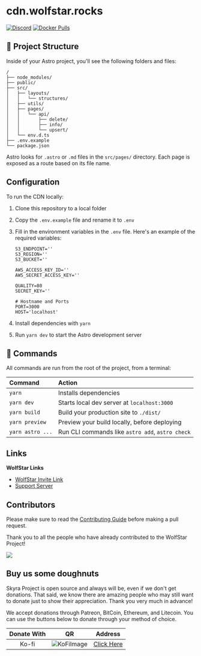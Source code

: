 # cdn.wolfstar.rocks

[![Discord](https://discord.com/api/guilds/830481105261821952/embed.png)](https://join.wolfstar.rocks)
[![Docker Pulls](https://img.shields.io/docker/pulls/wolfstarbot/wolfstar.rocks?logo=docker&logoColor=white)](https://hub.docker.com/r/wolfstarbot/wolfstar.rocks)

## 🚀 Project Structure

Inside of your Astro project, you'll see the following folders and files:

```text
/
├── node_modules/
├── public/
├── src/
│   ├── layouts/
│   │   └── structures/
│   ├── utils/
│   ├── pages/
│   │   └── api/
│   │       ├── delete/
│   │       ├── info/
│   │       └── upsert/
│   └── env.d.ts
├── .env.example
└── package.json
```

Astro looks for `.astro` or `.md` files in the `src/pages/` directory. Each page is exposed as a route based on its file name.

## Configuration

To run the CDN locally:

1. Clone this repository to a local folder
2. Copy the `.env.example` file and rename it to `.env`
3. Fill in the environment variables in the `.env` file. Here's an example of the required variables:

    ```
    S3_ENDPOINT=''
    S3_REGION=''
    S3_BUCKET=''

    AWS_ACCESS_KEY_ID=''
    AWS_SECRET_ACCESS_KEY=''

    QUALITY=80
    SECRET_KEY=''

    # Hostname and Ports
    PORT=3000
    HOST='localhost'
    ```

4. Install dependencies with `yarn`
5. Run `yarn dev` to start the Astro development server

## 🧞 Commands

All commands are run from the root of the project, from a terminal:

| Command          | Action                                           |
| :--------------- | :----------------------------------------------- |
| `yarn`           | Installs dependencies                            |
| `yarn dev`       | Starts local dev server at `localhost:3000`      |
| `yarn build`     | Build your production site to `./dist/`          |
| `yarn preview`   | Preview your build locally, before deploying     |
| `yarn astro ...` | Run CLI commands like `astro add`, `astro check` |

## Links

**WolfStar Links**

-   [WolfStar Invite Link](https://invite.wolfstar.rocks)
-   [Support Server](https://join.wolfstar.rocks)

## Contributors

Please make sure to read the [Contributing Guide][contributing] before making a pull request.

Thank you to all the people who have already contributed to the WolfStar Project!

<a href="https://github.com/wolfstar-project/cdn.wolfstar.rocks/graphs/contributors">
  <img src="https://contrib.rocks/image?repo=wolfstar-project/cdn.wolfstar.rocks" />
</a>

[contributing]: https://github.com/wolfstar-project/.github/blob/main/.github/CONTRIBUTING.md

## Buy us some doughnuts

Skyra Project is open source and always will be, even if we don't get donations. That said, we know there are amazing people who
may still want to donate just to show their appreciation. Thank you very much in advance!

We accept donations through Patreon, BitCoin, Ethereum, and Litecoin. You can use the buttons below to donate through your method of choice.

| Donate With |       QR       |      Address       |
| :---------: | :------------: | :----------------: |
|    Ko-fi    | ![KoFiImage][] | [Click Here][kofi] |

[KoFiImage]: https://cdn.wolfstar.rocks/gh-assets/ko-fi.png
[kofi]: https://donate.wolfstar.rocks/ko-fi
